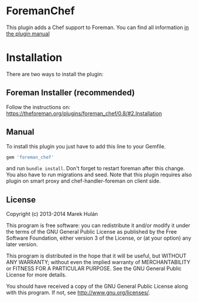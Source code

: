 # ForemanChef

This plugin adds a Chef support to Foreman. You can find all information 
[in the plugin manual](https://theforeman.org/plugins/foreman_chef/0.8)

# Installation

There are two ways to install the plugin:

## Foreman Installer (recommended)

Follow the instructions on: https://theforeman.org/plugins/foreman_chef/0.8/#2.Installation

## Manual

To install this plugin you just have to add this line to your Gemfile.

```ruby
gem 'foreman_chef'
```

and run ```bundle install```. Don't forget to restart foreman after this change. You also have
to run migrations and seed. Note that this plugin requires also plugin on smart proxy and chef-handler-foreman
on client side.

##  License

Copyright (c) 2013-2014 Marek Hulán

This program is free software: you can redistribute it and/or modify it under the terms of the GNU General Public License as published by the Free Software Foundation, either version 3 of the License, or (at your option) any later version.

This program is distributed in the hope that it will be useful, but WITHOUT ANY WARRANTY; without even the implied warranty of MERCHANTABILITY or FITNESS FOR A PARTICULAR PURPOSE. See the GNU General Public License for more details.

You should have received a copy of the GNU General Public License along with this program. If not, see http://www.gnu.org/licenses/.
